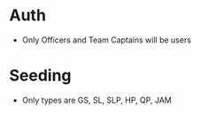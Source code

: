 # Auth

+ Only Officers and Team Captains will be users

# Seeding

+ Only types are GS, SL, SLP, HP, QP, JAM
